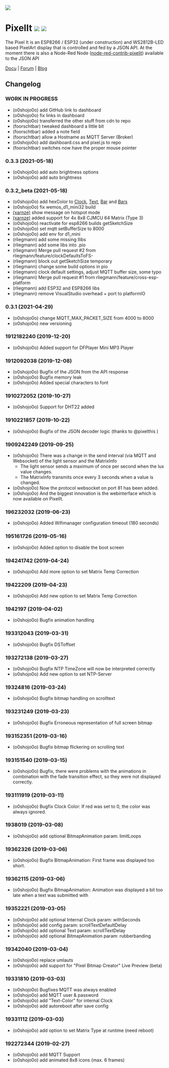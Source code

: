 ![](https://raw.githubusercontent.com/o0shojo0o/ioBroker.pixelit/master/admin/pixelit.png)

# PixelIt ![](https://github.com/o0shojo0o/PixelIt/workflows/Build/badge.svg) ![](https://github.com/o0shojo0o/PixelIt/workflows/Release/badge.svg)

The Pixel It is an ESP8266 / ESP32 (under construction) and WS2812B-LED based PixelArt display that is controlled and fed by a JSON API.
At the moment there is also a Node-Red Node ([node-red-contrib-pixelit](https://flows.nodered.org/node/node-red-contrib-pixelit)) available to the JSON API

[Docu](https://docs.bastelbunker.de/pixelit/) |
[Forum](https://forum.bastelbunker.de/t/pixel-it) |
[Blog](https://www.bastelbunker.de/pixel-it/)

## Changelog

<!--
### **WORK IN PROGRESS**
-->

### **WORK IN PROGRESS**

-   (o0shojo0o) add GitHub link to dashboard
-   (o0shojo0o) fix links in dashboard
-   (o0shojo0o) transferred the other stuff from cdn to repo
-   (foorschtbar) tweaked dashboard a little bit
-   (foorschtbar) added a note field 
-   (foorschtbar) allow a Hostname as MQTT Server (Broker)
-   (o0shojo0o) add dashboard.css and pixel.js to repo
-   (foorschtbar) switches now have the proper mouse pointer

### 0.3.3 (2021-05-18)

-   (o0shojo0o) add auto brightness options
-   (o0shojo0o) add auto brightness

### 0.3.2_beta (2021-05-18)

-   (o0shojo0o) add hexColor to [Clock](https://docs.bastelbunker.de/pixelit/api.html#clock), [Text](https://docs.bastelbunker.de/pixelit/api.html#text), [Bar](https://docs.bastelbunker.de/pixelit/api.html#bar) and [Bars](https://docs.bastelbunker.de/pixelit/api.html#bars)
-   (o0shojo0o) fix wemos_d1_mini32 build
-   [(xarnze)](https://github.com/xarnze/PixelIt/commit/a8f637930d6fac131c5ce175234aff0eca6b395e) show message on hotspot mode
-   [(xarnze)](https://github.com/xarnze/PixelIt/commit/f6314351b0000c701c2243ce62895b37ff89afc2) added support for 4x 8x8 CJMCU 64 Matrix (Type 3)
-   (o0shojo0o) reactivate for esp8266 builds getSketchSize
-   (o0shojo0o) set mqtt setBufferSize to 8000
-   (o0shojo0o) add env for d1_mini
-   (rliegmann) add some missing llibs
-   (rliegmann) add some libs into .pio
-   (rliegmann) Merge pull request #2 from rliegmann/feature/clockDefaultsToFS-
-   (rliegmann) block out getSketchSize temporary
-   (rliegmann) change some build options in pio
-   (rliegmann) clock default settings, adjust MQTT buffer size, some typo
-   (rliegmann) Merge pull request #1 from rliegmann/feature/cross-esp-platform
-   (rliegmann) add ESP32 and ESP8266 libs
-   (rliegmann) remove VisualStudio overhead + port to platformIO

### 0.3.1 (2021-04-29)

-   (o0shojo0o) change MQTT_MAX_PACKET_SIZE from 4000 to 8000
-   (o0shojo0o) new versioning

### 1912182240 (2019-12-20)

-   (o0shojo0o) Added support for DFPlayer Mini MP3 Player

### 1912092038 (2019-12-08)

-   (o0shojo0o) Bugfix of the JSON from the API response
-   (o0shojo0o) Bugfix memory leak
-   (o0shojo0o) Added special characters to font

### 1910272052 (2019-10-27)

-   (o0shojo0o) Support for DHT22 added

### 1910221857 (2019-10-22)

-   (o0shojo0o) Bugfix of the JSON decoder logic (thanks to @pixelthis )

### 1909242249 (2019-09-25)

-   (o0shojo0o) There was a change in the send interval (via MQTT and Websocket) of the light sensor and the MatrixInfo
    -   The light sensor sends a maximum of once per second when the lux value changes.
    -   The MatrixInfo transmits once every 3 seconds when a value is changed.
-   (o0shojo0o) Now the protocol websocket on port 81 has been added.
-   (o0shojo0o) And the biggest innovation is the webinterface which is now available on PixelIt.

### 196232032 (2019-06-23)

-   (o0shojo0o) Added Wifimanager configuration timeout (180 seconds)

### 195161726 (2019-05-16)

-   (o0shojo0o) Added option to disable the boot screen

### 194241742 (2019-04-24)

-   (o0shojo0o) Add more option to set Matrix Temp Correction

### 19422209 (2019-04-23)

-   (o0shojo0o) Add new option to set Matrix Temp Correction

### 1942197 (2019-04-02)

-   (o0shojo0o) Bugfix animation handling

### 193312043 (2019-03-31)

-   (o0shojo0o) Bugfix DSToffset

### 193272138 (2019-03-27)

-   (o0shojo0o) Bugfix NTP TimeZone will now be interpreted correctly
-   (o0shojo0o) Add new option to set NTP-Server

### 19324816 (2019-03-24)

-   (o0shojo0o) Bugfix bitmap handling on scrolltext

### 193231249 (2019-03-23)

-   (o0shojo0o) Bugfix Erroneous representation of full screen bitmap

### 193152351 (2019-03-16)

-   (o0shojo0o) Bugfix bitmap flickering on scrolling text

### 193151540 (2019-03-15)

-   (o0shojo0o) Bugfix, there were problems with the animations in combination with the fade transition effect, so they were not displayed correctly.

### 193111919 (2019-03-11)

-   (o0shojo0o) Bugfix Clock Color: If red was set to 0, the color was always ignored.

### 1938019 (2019-03-08)

-   (o0shojo0o) add optional BitmapAnimation param: limitLoops

### 19362326 (2019-03-06)

-   (o0shojo0o) Bugfix BitmapAnimation: First frame was displayed too short.

### 19362115 (2019-03-06)

-   (o0shojo0o) Bugfix BitmapAnimation: Animation was displayed a bit too late when a text was submitted with

### 19352221 (2019-03-05)

-   (o0shojo0o) add optional Internal Clock param: withSeconds
-   (o0shojo0o) add config param: scrollTextDefaultDelay
-   (o0shojo0o) add optional Text param: scrollTextDelay
-   (o0shojo0o) add optional BitmapAnimation param: rubberbanding

### 19342040 (2019-03-04)

-   (o0shojo0o) replace umlauts
-   (o0shojo0o) add support for "Pixel Bitmap Creator" Live Preview (beta)

### 19331810 (2019-03-03)

-   (o0shojo0o) Bugfixes MQTT was always enabled
-   (o0shojo0o) add MQTT user & password
-   (o0shojo0o) add "Text-Color" for internal Clock
-   (o0shojo0o) add autoreboot after save config

### 19331112 (2019-03-03)

-   (o0shojo0o) add option to set Matrix Type at runtime (need reboot)

### 192272344 (2019-02-27)

-   (o0shojo0o) add MQTT Support
-   (o0shojo0o) add animated 8x8 icons (max. 6 frames)
